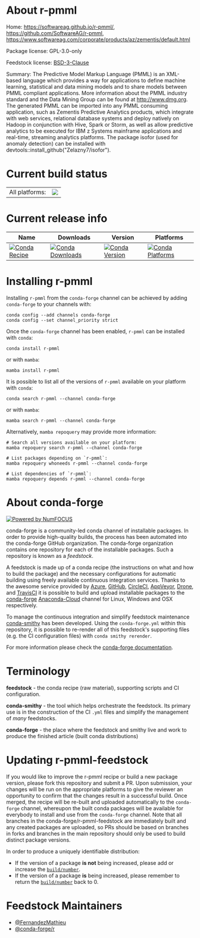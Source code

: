 About r-pmml
============

Home: https://softwareag.github.io/r-pmml/, https://github.com/SoftwareAG/r-pmml, https://www.softwareag.com/corporate/products/az/zementis/default.html

Package license: GPL-3.0-only

Feedstock license: [BSD-3-Clause](https://github.com/conda-forge/r-pmml-feedstock/blob/main/LICENSE.txt)

Summary: The Predictive Model Markup Language (PMML) is an XML-based language which provides a way for applications to define machine learning, statistical and data mining models and to share models between PMML compliant applications. More information about the PMML industry standard and the Data Mining Group can be found at <http://www.dmg.org>. The generated PMML can be imported into any PMML consuming application, such as Zementis Predictive Analytics products, which integrate with web services, relational database systems and deploy natively on Hadoop in conjunction with Hive, Spark or Storm, as well as allow predictive analytics to be executed for IBM z Systems mainframe applications and real-time, streaming analytics platforms. The package isofor (used for anomaly detection) can be installed with devtools::install_github("Zelazny7/isofor").

Current build status
====================


<table><tr><td>All platforms:</td>
    <td>
      <a href="https://dev.azure.com/conda-forge/feedstock-builds/_build/latest?definitionId=11453&branchName=main">
        <img src="https://dev.azure.com/conda-forge/feedstock-builds/_apis/build/status/r-pmml-feedstock?branchName=main">
      </a>
    </td>
  </tr>
</table>

Current release info
====================

| Name | Downloads | Version | Platforms |
| --- | --- | --- | --- |
| [![Conda Recipe](https://img.shields.io/badge/recipe-r--pmml-green.svg)](https://anaconda.org/conda-forge/r-pmml) | [![Conda Downloads](https://img.shields.io/conda/dn/conda-forge/r-pmml.svg)](https://anaconda.org/conda-forge/r-pmml) | [![Conda Version](https://img.shields.io/conda/vn/conda-forge/r-pmml.svg)](https://anaconda.org/conda-forge/r-pmml) | [![Conda Platforms](https://img.shields.io/conda/pn/conda-forge/r-pmml.svg)](https://anaconda.org/conda-forge/r-pmml) |

Installing r-pmml
=================

Installing `r-pmml` from the `conda-forge` channel can be achieved by adding `conda-forge` to your channels with:

```
conda config --add channels conda-forge
conda config --set channel_priority strict
```

Once the `conda-forge` channel has been enabled, `r-pmml` can be installed with `conda`:

```
conda install r-pmml
```

or with `mamba`:

```
mamba install r-pmml
```

It is possible to list all of the versions of `r-pmml` available on your platform with `conda`:

```
conda search r-pmml --channel conda-forge
```

or with `mamba`:

```
mamba search r-pmml --channel conda-forge
```

Alternatively, `mamba repoquery` may provide more information:

```
# Search all versions available on your platform:
mamba repoquery search r-pmml --channel conda-forge

# List packages depending on `r-pmml`:
mamba repoquery whoneeds r-pmml --channel conda-forge

# List dependencies of `r-pmml`:
mamba repoquery depends r-pmml --channel conda-forge
```


About conda-forge
=================

[![Powered by
NumFOCUS](https://img.shields.io/badge/powered%20by-NumFOCUS-orange.svg?style=flat&colorA=E1523D&colorB=007D8A)](https://numfocus.org)

conda-forge is a community-led conda channel of installable packages.
In order to provide high-quality builds, the process has been automated into the
conda-forge GitHub organization. The conda-forge organization contains one repository
for each of the installable packages. Such a repository is known as a *feedstock*.

A feedstock is made up of a conda recipe (the instructions on what and how to build
the package) and the necessary configurations for automatic building using freely
available continuous integration services. Thanks to the awesome service provided by
[Azure](https://azure.microsoft.com/en-us/services/devops/), [GitHub](https://github.com/),
[CircleCI](https://circleci.com/), [AppVeyor](https://www.appveyor.com/),
[Drone](https://cloud.drone.io/welcome), and [TravisCI](https://travis-ci.com/)
it is possible to build and upload installable packages to the
[conda-forge](https://anaconda.org/conda-forge) [Anaconda-Cloud](https://anaconda.org/)
channel for Linux, Windows and OSX respectively.

To manage the continuous integration and simplify feedstock maintenance
[conda-smithy](https://github.com/conda-forge/conda-smithy) has been developed.
Using the ``conda-forge.yml`` within this repository, it is possible to re-render all of
this feedstock's supporting files (e.g. the CI configuration files) with ``conda smithy rerender``.

For more information please check the [conda-forge documentation](https://conda-forge.org/docs/).

Terminology
===========

**feedstock** - the conda recipe (raw material), supporting scripts and CI configuration.

**conda-smithy** - the tool which helps orchestrate the feedstock.
                   Its primary use is in the construction of the CI ``.yml`` files
                   and simplify the management of *many* feedstocks.

**conda-forge** - the place where the feedstock and smithy live and work to
                  produce the finished article (built conda distributions)


Updating r-pmml-feedstock
=========================

If you would like to improve the r-pmml recipe or build a new
package version, please fork this repository and submit a PR. Upon submission,
your changes will be run on the appropriate platforms to give the reviewer an
opportunity to confirm that the changes result in a successful build. Once
merged, the recipe will be re-built and uploaded automatically to the
`conda-forge` channel, whereupon the built conda packages will be available for
everybody to install and use from the `conda-forge` channel.
Note that all branches in the conda-forge/r-pmml-feedstock are
immediately built and any created packages are uploaded, so PRs should be based
on branches in forks and branches in the main repository should only be used to
build distinct package versions.

In order to produce a uniquely identifiable distribution:
 * If the version of a package **is not** being increased, please add or increase
   the [``build/number``](https://docs.conda.io/projects/conda-build/en/latest/resources/define-metadata.html#build-number-and-string).
 * If the version of a package **is** being increased, please remember to return
   the [``build/number``](https://docs.conda.io/projects/conda-build/en/latest/resources/define-metadata.html#build-number-and-string)
   back to 0.

Feedstock Maintainers
=====================

* [@FernandezMathieu](https://github.com/FernandezMathieu/)
* [@conda-forge/r](https://github.com/conda-forge/r/)

